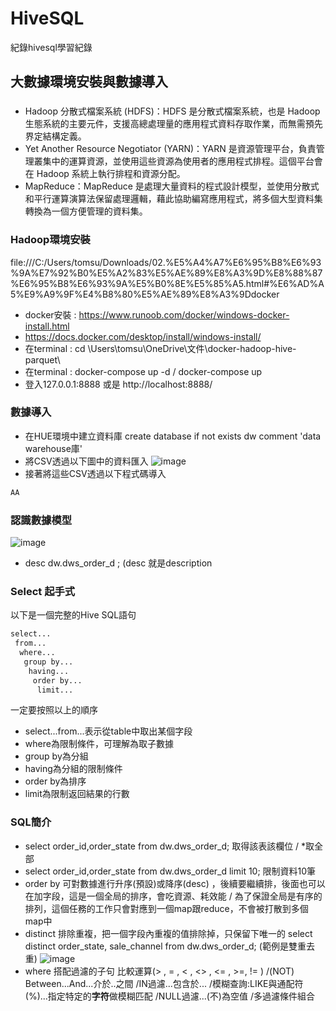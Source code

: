 # HiveSQL
紀錄hivesql學習紀錄

## 大數據環境安裝與數據導入

###
- Hadoop 分散式檔案系統 (HDFS)：HDFS 是分散式檔案系統，也是 Hadoop 生態系統的主要元件，支援高總處理量的應用程式資料存取作業，而無需預先界定結構定義。
- Yet Another Resource Negotiator (YARN)：YARN 是資源管理平台，負責管理叢集中的運算資源，並使用這些資源為使用者的應用程式排程。這個平台會在 Hadoop 系統上執行排程和資源分配。
- MapReduce：MapReduce 是處理大量資料的程式設計模型，並使用分散式和平行運算演算法保留處理邏輯，藉此協助編寫應用程式，將多個大型資料集轉換為一個方便管理的資料集。

### Hadoop環境安裝
file:///C:/Users/tomsu/Downloads/02.%E5%A4%A7%E6%95%B8%E6%93%9A%E7%92%B0%E5%A2%83%E5%AE%89%E8%A3%9D%E8%88%87%E6%95%B8%E6%93%9A%E5%B0%8E%E5%85%A5.html#%E6%AD%A5%E9%A9%9F%E4%B8%80%E5%AE%89%E8%A3%9Ddocker
- docker安裝 : https://www.runoob.com/docker/windows-docker-install.html
-  https://docs.docker.com/desktop/install/windows-install/
-  在terminal : cd \Users\tomsu\OneDrive\文件\docker-hadoop-hive-parquet\
- 在terminal : docker-compose up -d  /  docker-compose up
- 登入127.0.0.1:8888 或是 http://localhost:8888/

### 數據導入
- 在HUE環境中建立資料庫 create database if not exists dw comment 'data warehouse庫'
- 將CSV透過以下圖中的資料匯入
 ![image](https://github.com/Tomalison/HiveSQL/assets/96727036/4d46e496-7eed-44cb-8b3e-e80ef7b206b7)
- 接著將這些CSV透過以下程式碼導入

``` sh
AA
```

### 認識數據模型
![image](https://github.com/Tomalison/HiveSQL/assets/96727036/09c11c46-a1b0-4379-9fc5-d55ace509573)

- desc dw.dws_order_d ;  (desc 就是description

### Select 起手式
以下是一個完整的Hive SQL語句
``` sh
select...
 from...
  where...
   group by...
    having...
     order by...
      limit...
```
一定要按照以上的順序
- select...from...表示從table中取出某個字段
- where為限制條件，可理解為取子數據
- group by為分組
- having為分組的限制條件
- order by為排序
- limit為限制返回結果的行數

### SQL簡介
- select order_id,order_state from dw.dws_order_d; 取得該表該欄位 / *取全部
- select order_id,order_state from dw.dws_order_d  limit 10; 限制資料10筆
- order by 可對數據進行升序(預設)或降序(desc) ，後續要繼續排，後面也可以在加字段，這是一個全局的排序，會吃資源、耗效能 / 為了保證全局是有序的排列，這個任務的工作只會對應到一個map跟reduce，不會被打散到多個map中
- distinct 排除重複，把一個字段內重複的值排除掉，只保留下唯一的 select distinct order_state, sale_channel from dw.dws_order_d; (範例是雙重去重)
  ![image](https://github.com/Tomalison/HiveSQL/assets/96727036/01f51efd-c813-493f-8c45-8be712b4055a)
- where 搭配過濾的子句 比較運算(> , = , < , <> , <= , >=, != ) /(NOT) Between...And...介於..之間 /IN過濾...包含於... /模糊查詢:LIKE與通配符(%)...指定特定的**字符**做模糊匹配 /NULL過濾...(不)為空值 /多過濾條件組合



